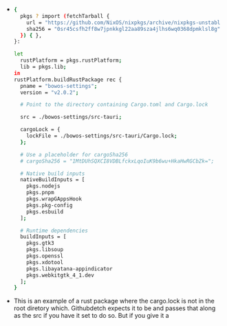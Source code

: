 - ```bash
  {
    pkgs ? import (fetchTarball {
      url = "https://github.com/NixOS/nixpkgs/archive/nixpkgs-unstable.tar.gz";
      sha256 = "0sr45csfh2ff8w7jpnkkgl22aa89sza4jlhs6wq0368dpmklsl8g";
    }) { },
  }:
  
  let
    rustPlatform = pkgs.rustPlatform;
    lib = pkgs.lib;
  in
  rustPlatform.buildRustPackage rec {
    pname = "bowos-settings";
    version = "v2.0.2";
  
    # Point to the directory containing Cargo.toml and Cargo.lock
  
    src = ./bowos-settings/src-tauri;
  
    cargoLock = {
      lockFile = ./bowos-settings/src-tauri/Cargo.lock;
    };
  
    # Use a placeholder for cargoSha256
    # cargoSha256 = "1MtDUhSQXCI8VDBLfckxLqoIuK9b6wu+HkaHwRGCbZk=";
  
    # Native build inputs
    nativeBuildInputs = [
      pkgs.nodejs
      pkgs.pnpm
      pkgs.wrapGAppsHook
      pkgs.pkg-config
      pkgs.esbuild
    ];
  
    # Runtime dependencies
    buildInputs = [
      pkgs.gtk3
      pkgs.libsoup
      pkgs.openssl
      pkgs.xdotool
      pkgs.libayatana-appindicator
      pkgs.webkitgtk_4_1.dev
    ];
  }	
  ```
- This is an example of a rust package where the cargo.lock is not in the root diretory which. Githubdetch expects it to be and passes that along as the src if you have it set to do so. But if you give it a